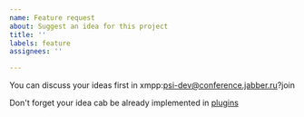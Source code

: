 ```yaml
---
name: Feature request
about: Suggest an idea for this project
title: ''
labels: feature
assignees: ''

---
```


<Your idea here>

You can discuss your ideas first in xmpp:psi-dev@conference.jabber.ru?join

Don't forget your idea cab be already implemented in [plugins](https://github.com/psi-im/plugins)
